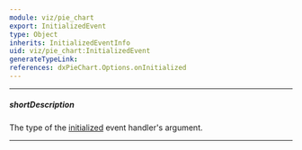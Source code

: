 ```yaml
---
module: viz/pie_chart
export: InitializedEvent
type: Object
inherits: InitializedEventInfo
uid: viz/pie_chart:InitializedEvent
generateTypeLink: 
references: dxPieChart.Options.onInitialized
---
```

---
##### shortDescription
The type of the [initialized]({basewidgetpath}/Events/#initialized) event handler's argument.

---
<!-- Description goes here -->